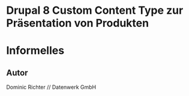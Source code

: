 # Drupal 8 Custom Content Type zur Präsentation von Produkten

# Informelles
## Autor
Dominic Richter // Datenwerk GmbH
